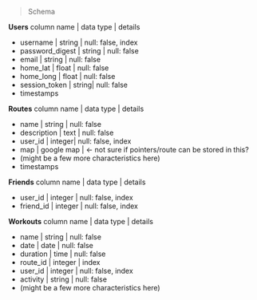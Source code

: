


> Schema

**Users**
column name | data type | details

 - username | string | null: false, index
 - password_digest | string | null: false
 - email | string | null: false
 - home_lat | float | null: false
 - home_long | float | null: false
 - session_token | string| null: false
 - timestamps

**Routes**
column name | data type | details

 - name | string | null: false
 - description | text | null: false
 - user_id | integer| null: false, index
 - map | google map | <- not sure if pointers/route can be stored in this?
 - (might be a few more characteristics here)
 - timestamps

**Friends**
column name | data type | details

 - user_id | integer | null: false, index
 - friend_id | integer | null: false, index

**Workouts**
column name | data type | details

 - name | string | null: false
 - date | date | null: false
 - duration | time | null: false
 - route_id | integer | index
 - user_id | integer | null: false, index
 - activity | string | null: false
 - (might be a few more characteristics here)